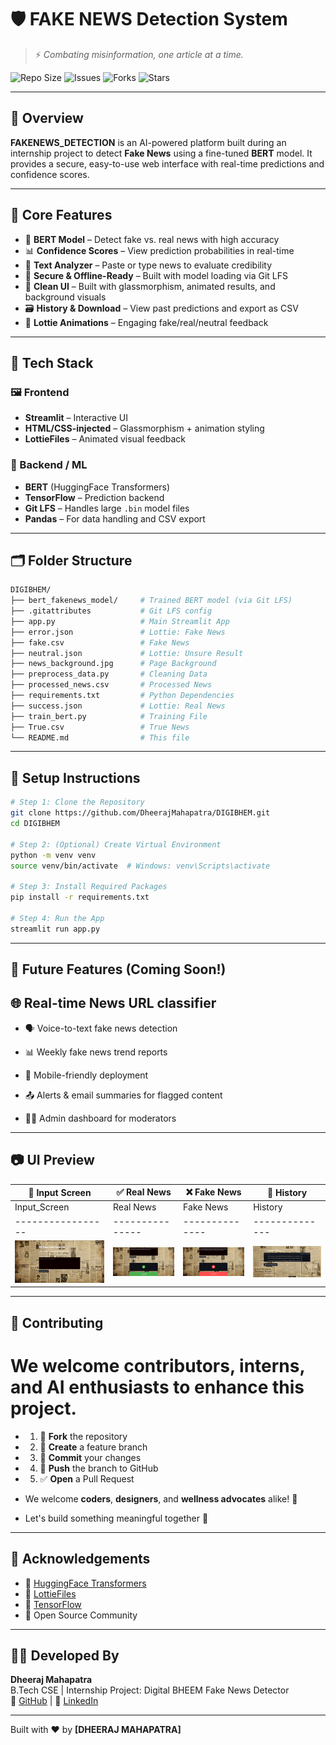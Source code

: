 # 🛡️ FAKE NEWS Detection System

> ⚡ *Combating misinformation, one article at a time.*

![Repo Size](https://img.shields.io/github/repo-size/DheerajMahapatra/DIGIBHEM)
![Issues](https://img.shields.io/github/issues/DheerajMahapatra/DIGIBHEM)
![Forks](https://img.shields.io/github/forks/DheerajMahapatra/DIGIBHEM?style=social)
![Stars](https://img.shields.io/github/stars/DheerajMahapatra/DIGIBHEM?style=social)

---

## 🧠 Overview

**FAKENEWS_DETECTION** is an AI-powered platform built during an internship project to detect **Fake News** using a fine-tuned **BERT** model. It provides a secure, easy-to-use web interface with real-time predictions and confidence scores.

---

## 🎯 Core Features

- 🧠 **BERT Model** – Detect fake vs. real news with high accuracy  
- 📊 **Confidence Scores** – View prediction probabilities in real-time  
- 🧾 **Text Analyzer** – Paste or type news to evaluate credibility  
- 🔐 **Secure & Offline-Ready** – Built with model loading via Git LFS  
- 🧬 **Clean UI** – Built with glassmorphism, animated results, and background visuals  
- 🗃️ **History & Download** – View past predictions and export as CSV  
- 🎥 **Lottie Animations** – Engaging fake/real/neutral feedback

---

## 🚀 Tech Stack

### 🖼 Frontend

- **Streamlit** – Interactive UI
- **HTML/CSS-injected** – Glassmorphism + animation styling
- **LottieFiles** – Animated visual feedback

### 🧠 Backend / ML

- **BERT** (HuggingFace Transformers)  
- **TensorFlow** – Prediction backend  
- **Git LFS** – Handles large `.bin` model files  
- **Pandas** – For data handling and CSV export

---

## 🗂️ Folder Structure

```bash
DIGIBHEM/
├── bert_fakenews_model/     # Trained BERT model (via Git LFS)
├── .gitattributes           # Git LFS config
├── app.py                   # Main Streamlit App
├── error.json               # Lottie: Fake News
├── fake.csv                 # Fake News
├── neutral.json             # Lottie: Unsure Result
├── news_background.jpg      # Page Background
├── preprocess_data.py       # Cleaning Data
├── processed_news.csv       # Processed News 
├── requirements.txt         # Python Dependencies
├── success.json             # Lottie: Real News
├── train_bert.py            # Training File
├── True.csv                 # True News
└── README.md                # This file
```
---
## 🔧 Setup Instructions

```bash
# Step 1: Clone the Repository
git clone https://github.com/DheerajMahapatra/DIGIBHEM.git
cd DIGIBHEM

# Step 2: (Optional) Create Virtual Environment
python -m venv venv
source venv/bin/activate  # Windows: venv\Scripts\activate

# Step 3: Install Required Packages
pip install -r requirements.txt

# Step 4: Run the App
streamlit run app.py
```
---

## 🧪 Future Features (Coming Soon!)
## 🌐 Real-time News URL classifier

- 🗣️ Voice-to-text fake news detection

- 📊 Weekly fake news trend reports

- 📱 Mobile-friendly deployment

- 📤 Alerts & email summaries for flagged content

- 🧑‍⚖️ Admin dashboard for moderators
---
## 📷 UI Preview
| 🧠 Input Screen | ✅ Real News |	❌ Fake News |	📜 History |
|-----------------|---------------|--------------|--------------|
|  Input_Screen   |   Real News   |	  Fake News  |	  History   |
|-----------------|---------------|--------------|--------------|
| ![Input_SCreen](https://raw.githubusercontent.com/DheerajMahapatra/DIGIBHEM/main/Images/Input_Screen.jpg) | ![Real_News](https://raw.githubusercontent.com/DheerajMahapatra/DIGIBHEM/main/Images/Real_News.jpg) | ![Fake_News](https://raw.githubusercontent.com/DheerajMahapatra/DIGIBHEM/main/Images/Fake_News.jpg) | ![History](https://raw.githubusercontent.com/DheerajMahapatra/DIGIBHEM/main/Images/History.jpg) |

---

## 🤝 Contributing
# We welcome contributors, interns, and AI enthusiasts to enhance this project.

- 1. 🍴 **Fork** the repository
- 2. 🌿 **Create** a feature branch
- 3. 💾 **Commit** your changes
- 4. 🚀 **Push** the branch to GitHub
- 5. ✅ **Open** a Pull Request

- We welcome **coders**, **designers**, and **wellness advocates** alike! 🙌
- Let's build something meaningful together 💙

---

## 🙏 Acknowledgements

- 🤖 [HuggingFace Transformers](https://huggingface.co/)
- 🎨 [LottieFiles](https://lottiefiles.com/)
- 🧠 [TensorFlow](https://www.tensorflow.org/)
- 🧩 Open Source Community
  
---

## 👨‍💻 Developed By  
**Dheeraj Mahapatra**  
B.Tech CSE | Internship Project: Digital BHEEM Fake News Detector  
🔗 [GitHub](https://github.com/DheerajMahapatra) | 💼 [LinkedIn](https://linkedin.com/in/dheeraj-mahapatra-49b86128a/)

---

Built with ❤️ by **[DHEERAJ MAHAPATRA]**


